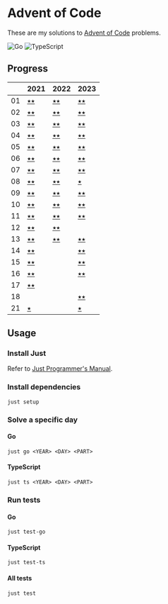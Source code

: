 # Advent of Code

These are my solutions to [Advent of Code](https://adventofcode.com) problems.

![Go](https://github.com/sunilbpandey/advent-of-code/actions/workflows/go.yml/badge.svg)
![TypeScript](https://github.com/sunilbpandey/advent-of-code/actions/workflows/ts.yml/badge.svg)

## Progress

|     | 2021             | 2022             | 2023             |
| --- | ---------------- | ---------------- | ---------------- |
| 01  | [⭑⭑](2021/day01) | [⭑⭑](2022/day01) | [⭑⭑](2023/day01) |
| 02  | [⭑⭑](2021/day02) | [⭑⭑](2022/day02) | [⭑⭑](2023/day02) |
| 03  | [⭑⭑](2021/day03) | [⭑⭑](2022/day03) | [⭑⭑](2023/day03) |
| 04  | [⭑⭑](2021/day04) | [⭑⭑](2022/day04) | [⭑⭑](2023/day04) |
| 05  | [⭑⭑](2021/day05) | [⭑⭑](2022/day05) | [⭑⭑](2023/day05) |
| 06  | [⭑⭑](2021/day06) | [⭑⭑](2022/day06) | [⭑⭑](2023/day06) |
| 07  | [⭑⭑](2021/day07) | [⭑⭑](2022/day07) | [⭑⭑](2023/day07) |
| 08  | [⭑⭑](2021/day08) | [⭑⭑](2022/day08) | [⭑ ](2023/day08) |
| 09  | [⭑⭑](2021/day09) | [⭑⭑](2022/day09) | [⭑⭑](2023/day09) |
| 10  | [⭑⭑](2021/day10) | [⭑⭑](2022/day10) | [⭑⭑](2023/day10) |
| 11  | [⭑⭑](2021/day11) | [⭑⭑](2022/day11) | [⭑⭑](2023/day11) |
| 12  | [⭑⭑](2021/day12) | [⭑⭑](2022/day12) |                  |
| 13  | [⭑⭑](2021/day13) | [⭑⭑](2022/day13) | [⭑⭑](2023/day13) |
| 14  | [⭑⭑](2021/day14) |                  | [⭑⭑](2023/day14) |
| 15  | [⭑⭑](2021/day15) |                  | [⭑⭑](2023/day15) |
| 16  | [⭑⭑](2021/day16) |                  | [⭑⭑](2023/day16) |
| 17  | [⭑⭑](2021/day17) |                  |                  |
| 18  |                  |                  | [⭑⭑](2023/day18) |
| 21  | [⭑ ](2021/day21) |                  | [⭑ ](2023/day21) |

## Usage

### Install Just

Refer to [Just Programmer's Manual](https://just.systems/man/en/).

### Install dependencies

```
just setup
```

### Solve a specific day

#### Go

```
just go <YEAR> <DAY> <PART>
```

#### TypeScript

```
just ts <YEAR> <DAY> <PART>
```

### Run tests

#### Go

```
just test-go
```

#### TypeScript

```
just test-ts
```

#### All tests

```
just test
```
